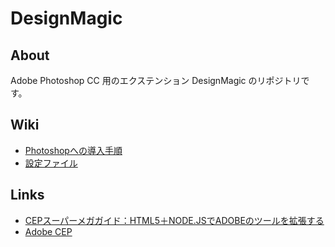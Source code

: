 # DesignMagic

## About

Adobe Photoshop CC 用のエクステンション DesignMagic のリポジトリです。

## Wiki

* [Photoshopへの導入手順](https://ghe.ca-tools.org/design-magic/extension/wiki/Installation)
* [設定ファイル](https://ghe.ca-tools.org/design-magic/extension/wiki/Conf)

## Links

* [CEPスーパーメガガイド：HTML5＋NODE.JSでADOBEのツールを拡張する](http://aphall.com/2014/08/cep-mega-guide/)
* [Adobe CEP](https://github.com/Adobe-CEP)
